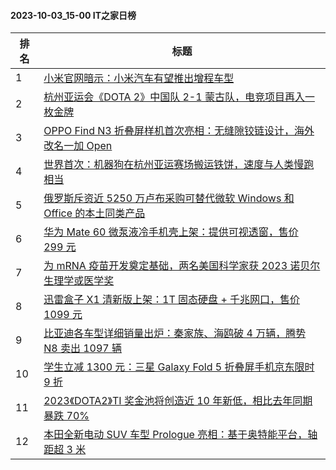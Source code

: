 #### 2023-10-03_15-00  IT之家日榜

| 排名 | 标题|
| --- | ---|
| 1 | [小米官网暗示：小米汽车有望推出增程车型](https://www.ithome.com/0/722/859.htm) |
| 2 | [杭州亚运会《DOTA 2》中国队 2-1 蒙古队，电竞项目再入一枚金牌](https://www.ithome.com/0/722/857.htm) |
| 3 | [OPPO Find N3 折叠屏样机首次亮相：无缝隙铰链设计，海外改名一加 Open](https://www.ithome.com/0/722/879.htm) |
| 4 | [世界首次：机器狗在杭州亚运赛场搬运铁饼，速度与人类慢跑相当](https://www.ithome.com/0/722/821.htm) |
| 5 | [俄罗斯斥资近 5250 万卢布采购可替代微软 Windows 和 Office 的本土同类产品](https://www.ithome.com/0/722/830.htm) |
| 6 | [华为 Mate 60 微泵液冷手机壳上架：提供可视透窗，售价 299 元](https://www.ithome.com/0/722/898.htm) |
| 7 | [为 mRNA 疫苗开发奠定基础，两名美国科学家获 2023 诺贝尔生理学或医学奖](https://www.ithome.com/0/722/834.htm) |
| 8 | [迅雷盒子 X1 清新版上架：1T 固态硬盘 + 千兆网口，售价 1099 元](https://www.ithome.com/0/722/876.htm) |
| 9 | [比亚迪各车型详细销量出炉：秦家族、海鸥破 4 万辆，腾势 N8 卖出 1097 辆](https://www.ithome.com/0/722/840.htm) |
| 10 | [学生立减 1300 元：三星 Galaxy Fold 5 折叠屏手机京东限时 9 折](https://www.ithome.com/0/722/845.htm) |
| 11 | [2023《DOTA2》TI 奖金池将创造近 10 年新低，相比去年同期暴跌 70%](https://www.ithome.com/0/722/843.htm) |
| 12 | [本田全新电动 SUV 车型 Prologue 亮相：基于奥特能平台，轴距超 3 米](https://www.ithome.com/0/722/858.htm) |
